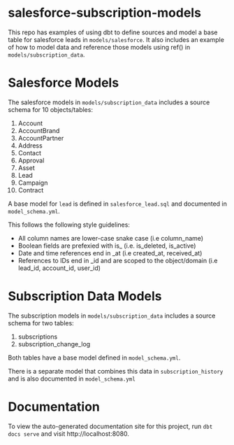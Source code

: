 # salesforce-subscription-models

This repo has examples of using dbt to define sources and model a base table for salesforce leads in `models/salesforce`. It also includes an example of how to model data and reference those models using ref() in `models/subscription_data`.

# Salesforce Models

The salesforce models in `models/subscription_data` includes a source schema for 10 objects/tables:

  1. Account
  2. AccountBrand
  3. AccountPartner
  4. Address
  5. Contact
  6. Approval
  7. Asset
  8. Lead
  9. Campaign
  10. Contract

A base model for `lead` is defined in `salesforce_lead.sql` and documented in `model_schema.yml`.

This follows the following style guidelines:
  
  - All column names are lower-case snake case (i.e column_name)
  - Boolean fields are prefexied with is_ (i.e. is_deleted, is_active)
  - Date and time references end in _at (i.e created_at, received_at)
  - References to IDs end in _id and are scoped to the object/domain (i.e lead_id, account_id, user_id)

# Subscription Data Models

The subscription models in `models/subscription_data` includes a source schema for two tables:
  
  1. subscriptions
  2. subscription_change_log 

Both tables have a base model defined in `model_schema.yml`. 

There is a separate model that combines this data in `subscription_history` and is also documented in `model_schema.yml`

# Documentation

To view the auto-generated documentation site for this project, run `dbt docs serve` and visit http://localhost:8080.
